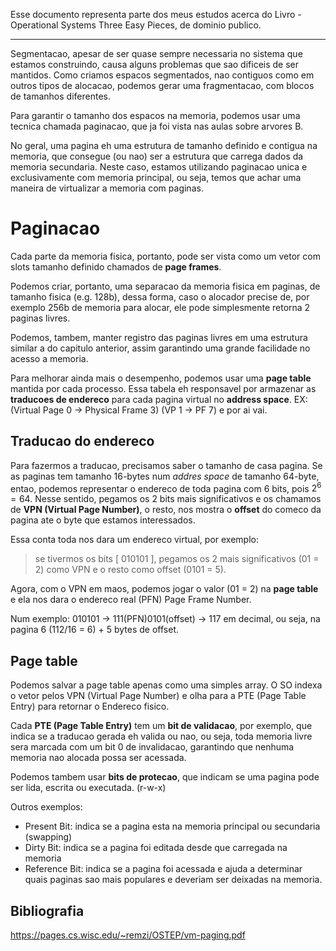 Esse documento representa parte dos meus estudos acerca do Livro - Operational Systems  Three Easy Pieces, de dominio publico.

---

Segmentacao, apesar de ser quase sempre necessaria no sistema que estamos construindo, causa alguns problemas que sao dificeis de ser mantidos. Como criamos espacos segmentados, nao contiguos como em outros tipos de alocacao, podemos gerar uma fragmentacao, com blocos de tamanhos diferentes.

Para garantir o tamanho dos espacos na memoria, podemos usar uma tecnica chamada paginacao, que ja foi vista nas aulas sobre arvores B. 

No geral, uma pagina eh uma estrutura de tamanho definido e contigua na memoria, que consegue (ou nao) ser a estrutura que carrega dados da memoria secundaria. Neste caso, estamos utilizando paginacao unica e exclusivamente com memoria principal, ou seja, temos que achar uma maneira de virtualizar a memoria com paginas.

# Paginacao

Cada parte da memoria fisica, portanto, pode ser vista como um vetor com slots tamanho definido chamados de __page frames__.

Podemos criar, portanto, uma separacao da memoria fisica em paginas, de tamanho fisica (e.g. 128b), dessa forma, caso o alocador precise de, por exemplo 256b de memoria para alocar, ele pode simplesmente retorna 2 paginas livres. 

Podemos, tambem, manter registro das paginas livres em uma estrutura similar a do capitulo anterior, assim garantindo uma grande facilidade no acesso a memoria.

Para melhorar ainda mais o desempenho, podemos usar uma __page table__ mantida por cada processo. Essa tabela eh responsavel por armazenar as __traducoes de endereco__ para cada pagina virtual no __address space__. EX: (Virtual Page 0 -> Physical Frame 3) (VP 1 -> PF 7) e por ai vai.


## Traducao do endereco

Para fazermos a traducao, precisamos saber o tamanho de casa pagina. Se as paginas tem tamanho 16-bytes num _addres space_ de tamanho 64-byte, entao, podemos representar o endereco de toda pagina com 6 bits, pois $2^{6} = 64$. Nesse sentido, pegamos os 2 bits mais significativos e os chamamos de __VPN (Virtual Page Number)__, o resto, nos mostra o __offset__ do comeco da pagina ate o byte que estamos interessados.

Essa conta toda nos dara um endereco virtual, por exemplo:

> se tivermos os bits \[ 010101 \], pegamos os 2 mais significativos (01 = 2) como VPN e o resto como offset (0101 = 5).

Agora, com o VPN em maos, podemos jogar o valor (01 = 2) na __page table__ e ela nos dara o endereco real (PFN) Page Frame Number. 

Num exemplo: 010101 -> 111(PFN)0101(offset) -> 117 em decimal, ou seja, na pagina 6 (112/16 = 6) + 5 bytes de offset.


## Page table

Podemos salvar a page table apenas como uma simples array. O SO indexa o vetor pelos VPN (Virtual Page Number) e olha para a PTE (Page Table Entry) para retornar o Endereco fisico.

Cada __PTE (Page Table Entry)__  tem um __bit de validacao__, por exemplo, que indica se a traducao gerada eh valida ou nao, ou seja, toda memoria livre sera marcada com um bit 0 de invalidacao, garantindo que nenhuma memoria nao alocada possa ser acessada. 

Podemos tambem usar __bits de protecao__, que indicam se uma pagina pode ser lida, escrita ou executada. (r-w-x)

Outros exemplos:
- Present Bit: indica se a pagina esta na memoria principal ou secundaria (swapping)
- Dirty Bit: indica se a pagina foi editada desde que carregada na memoria
- Reference Bit: indica se a pagina foi acessada e ajuda a determinar quais paginas sao mais populares e deveriam ser deixadas na memoria.





## Bibliografia
https://pages.cs.wisc.edu/~remzi/OSTEP/vm-paging.pdf
